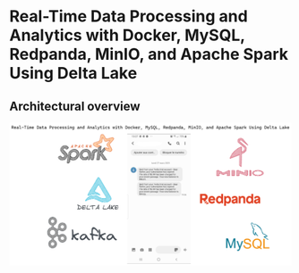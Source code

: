 # Real-Time Data Processing and Analytics with Docker, MySQL, Redpanda, MinIO, and Apache Spark Using Delta Lake



## Architectural overview

![Architecture](/img/red.png)
